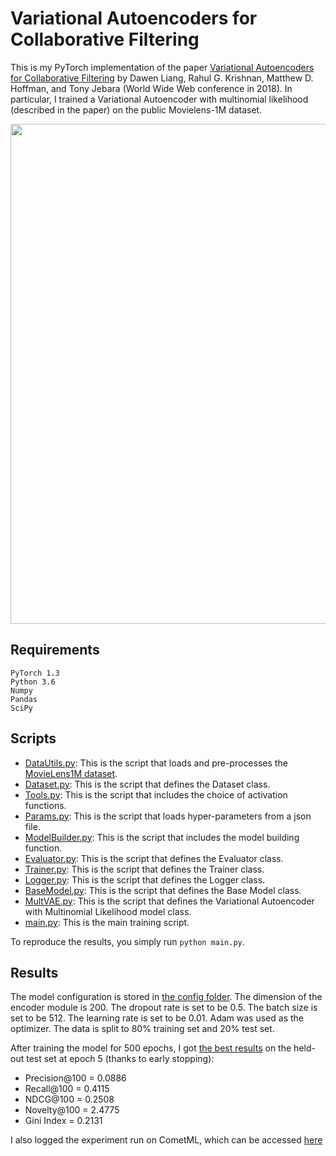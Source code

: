 # Variational Autoencoders for Collaborative Filtering

This is my PyTorch implementation of the paper [Variational Autoencoders for Collaborative Filtering](https://arxiv.org/abs/1802.05814) by Dawen Liang, Rahul G. Krishnan, Matthew D. Hoffman, and Tony Jebara (World Wide Web conference in 2018). 
In particular, I trained a Variational Autoencoder with multinomial likelihood (described in the paper) on the public Movielens-1M dataset. 

<img src="https://github.com/khanhnamle1994/transfer-rec/blob/master/Autoencoders-Experiments/VAE-PyTorch/VAE.png" width="800">

## Requirements
```
PyTorch 1.3
Python 3.6
Numpy
Pandas
SciPy
```

## Scripts
* [DataUtils.py](https://github.com/khanhnamle1994/transfer-rec/blob/master/Autoencoders-Experiments/VAE-PyTorch/DataUtils.py): This is the script that loads and pre-processes the [MovieLens1M dataset](https://github.com/khanhnamle1994/transfer-rec/tree/master/ml-1m).
* [Dataset.py](https://github.com/khanhnamle1994/transfer-rec/blob/master/Autoencoders-Experiments/VAE-PyTorch/Dataset.py): This is the script that defines the Dataset class.
* [Tools.py](https://github.com/khanhnamle1994/transfer-rec/blob/master/Autoencoders-Experiments/VAE-PyTorch/Tools.py): This is the script that includes the choice of activation functions.
* [Params.py](https://github.com/khanhnamle1994/transfer-rec/blob/master/Autoencoders-Experiments/VAE-PyTorch/Params.py): This is the script that loads hyper-parameters from a json file.
* [ModelBuilder.py](https://github.com/khanhnamle1994/transfer-rec/blob/master/Autoencoders-Experiments/VAE-PyTorch/ModelBuilder.py): This is the script that includes the model building function.
* [Evaluator.py](https://github.com/khanhnamle1994/transfer-rec/blob/master/Autoencoders-Experiments/VAE-PyTorch/Evaluator.py): This is the script that defines the Evaluator class.
* [Trainer.py](https://github.com/khanhnamle1994/transfer-rec/blob/master/Autoencoders-Experiments/VAE-PyTorch/Trainer.py): This is the script that defines the Trainer class.
* [Logger.py](https://github.com/khanhnamle1994/transfer-rec/blob/master/Autoencoders-Experiments/VAE-PyTorch/Logger.py): This is the script that defines the Logger class.
* [BaseModel.py](https://github.com/khanhnamle1994/transfer-rec/blob/master/Autoencoders-Experiments/VAE-PyTorch/BaseModel.py): This is the script that defines the Base Model class.
* [MultVAE.py](https://github.com/khanhnamle1994/transfer-rec/blob/master/Autoencoders-Experiments/VAE-PyTorch/MultVAE.py): This is the script that defines the Variational Autoencoder with Multinomial Likelihood model class.
* [main.py](https://github.com/khanhnamle1994/transfer-rec/blob/master/Autoencoders-Experiments/VAE-PyTorch/main.py): This is the main training script.

To reproduce the results, you simply run `python main.py`.

## Results
The model configuration is stored in [the config folder](https://github.com/khanhnamle1994/transfer-rec/tree/master/Autoencoders-Experiments/VAE-PyTorch/config).
The dimension of the encoder module is 200. The dropout rate is set to be 0.5.
The batch size is set to be 512. The learning rate is set to be 0.01.
Adam was used as the optimizer. The data is split to 80% training set and 20% test set.

After training the model for 500 epochs, I got [the best results](https://github.com/khanhnamle1994/transfer-rec/tree/master/Autoencoders-Experiments/VAE-PyTorch/saves) on the held-out test set at epoch 5 (thanks to early stopping):
- Precision@100 = 0.0886
- Recall@100 = 0.4115
- NDCG@100 = 0.2508
- Novelty@100 = 2.4775
- Gini Index = 0.2131

I also logged the experiment run on CometML, which can be accessed [here](https://www.comet.ml/khanhnamle1994/autoencoders-movielens1m/ef7a21a9da5b4fd095ad6a3842decaf8)